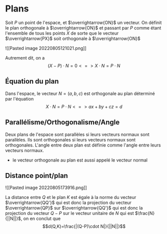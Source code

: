 # Plans
Soit $P$ un point de l'espace, et $\overrightarrow{ON}$ un vecteur.
On définit le plan orthogonale à $\overrightarrow{ON}$ et passant par $P$ comme étant l'ensemble de tous les points $X$ de sorte que le vecteur $\overrightarrow{PX}$ soit orthogonale à $\overrightarrow{ON}$

![[Pasted image 20220805121021.png]]

Autrement dit, on a $$(X-P) \cdot N=0 <=> X\cdot N=P \cdot N$$


## Équation du plan
Dans l'espace, le vecteur $N=(a,b,c)$ est orthogonale au plan déterminé par l'équation $$X\cdot N=P\cdot N <=> ax+by+cz=d$$

## Parallélisme/Orthogonalisme/Angle
Deux plans de l'espace sont parallèles si leurs vecteurs normaux sont parallèles.
Ils sont orthogonales si leurs vecteurs normaux sont orthogonales.
L'angle entre deux plan est définie comme l'angle entre leurs vecteurs normaux.

- le vecteur orthogonale au plan est aussi appelé le vecteur normal

## Distance point/plan
![[Pasted image 20220805173916.png]]

La distance entre $Q$ et le plan $K$ est égale à la norme du vecteur $\overrightarrow{QQ'}$ qui est donc la projection du vecteur $\overrightarrow{QP}$ sur $\overrightarrow{QQ'}$ qui est donc la projection du vecteur $Q-P$ sur le vecteur unitaire de $N$ qui est $\frac{N}{||N||}$, on en conclut que $$d(Q,K)=\frac{|(Q-P)\cdot N|}{||N||}$$